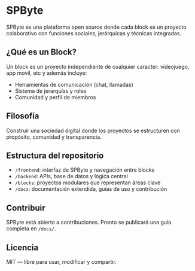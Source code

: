 # SPByte

SPByte es una plataforma open source donde cada block es un proyecto colaborativo con funciones sociales, jerárquicas y técnicas integradas.

## ¿Qué es un Block?
Un block es un proyecto independiente de cualquier caracter: videojuego, app movil, etc y además incluye:
- Herramientas de comunicación (chat, llamadas)
- Sistema de jerarquías y roles
- Comunidad y perfil de miembros

## Filosofía
Construir una sociedad digital donde los proyectos se estructuren con propósito, comunidad y transparencia.

## Estructura del repositorio
- `/frontend`: interfaz de SPByte y navegación entre blocks
- `/backend`: APIs, base de datos y lógica central
- `/blocks`: proyectos modulares que representan áreas clave
- `/docs`: documentación extendida, guías de uso y contribución

## Contribuir
SPByte está abierto a contribuciones. Pronto se publicará una guía completa en `/docs/`.

## Licencia
MIT — libre para usar, modificar y compartir.
